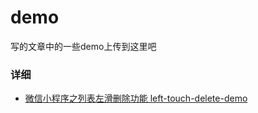 # demo
写的文章中的一些demo上传到这里吧

### 详细
- [微信小程序之列表左滑删除功能 left-touch-delete-demo](https://www.ahwgs.cn/wechat-left-touch-delete.html)
  
  

